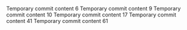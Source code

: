 Temporary commit content 6
Temporary commit content 9
Temporary commit content 10
Temporary commit content 17
Temporary commit content 41
Temporary commit content 61
